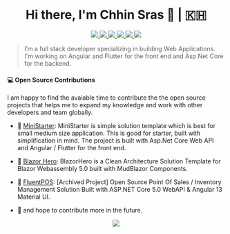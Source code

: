 <h1 align="center">Hi there, I'm Chhin Sras 👋 | 🇰🇭</h1>

<p align="center"> 
 <a href="https://github.com/therealsras" alt="sras's github">
   <img src="https://img.shields.io/badge/-@chhinsras-%23181717?style=flat-square&logo=github" />
 </a>
 <a href="https://www.linkedin.com/in/chhin-sras-3924b5119" alt="sras's linkedin">
   <img src="https://img.shields.io/badge/-chhinsras-blue?style=flat-square&logo=Linkedin&logoColor=white&link=https://www.linkedin.com/in/chhin-sras-3924b5119/" />
 </a>
 <a href="https://www.facebook.com/chhinsras/" alt="sras's facebook">
   <img src="https://img.shields.io/badge/-chhinsras-blue?style=flat-square&logo=Facebook&logoColor=white&link=https://www.facebook.com/chhinsras/" />
 </a>
 <a href="https://chhinsras.com" alt="sras's blog">
   <img src="https://img.shields.io/badge/chhinsras.com-brightgreen?style=flat-square" />
 </a>
  <a href="https://twitter.com/chhinsras95" alt="sras's twitter">
   <img src="https://img.shields.io/badge/-@chhinsras95-%231DA1F2?style=flat-square&logo=twitter&logoColor=ffffff" />
 </a>
 <a>
   <img src="https://komarev.com/ghpvc/?username=chhinsras&color=ff69b4" />
 </a>
</p>


> I’m a full stack developer specializing in building Web Applications. I'm working on Angular and Flutter for the front end and Asp.Net Core for the backend.

#### 💻 Open Source Contributions

I am happy to find the avaiable time to contribute the the open source projects that helps me to expand my knowledge and work with other developers and team globally.

- 🛒 [MiniStarter](https://github.com/therealsras/ministarter): MiniStarter is simple solution template which is best for small medium size application. This is good for starter, built with simplification in mind. The project is built with Asp.Net Core Web API and Angular / Flutter for the front end.
- 🛒 [Blazor Hero](https://github.com/fullstackhero/blazor-starter-kit): BlazorHero is a Clean Architecture Solution Template for Blazor Webassembly 5.0 built with MudBlazor Components.
- 🛒 [FluentPOS](https://github.com/chhinsras/fluentpos): [Archived Project] Open Source Point Of Sales / Inventory Management Solution
Built with ASP.NET Core 5.0 WebAPI & Angular 13 Material UI.

- 🥇 and hope to contribute more in the future.

<p align="center">
  <a href="#" alt="sras's github stats"><img src="https://github-readme-stats.vercel.app/api?username=chhinsras" /></a>
</p>
